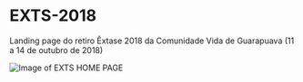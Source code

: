 # EXTS-2018
Landing page do retiro Êxtase 2018 da Comunidade Vida de Guarapuava (11 a 14 de outubro de 2018)

![Image of EXTS HOME PAGE](https://i.ibb.co/KDwmMZL/exts-18.png)
